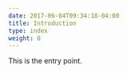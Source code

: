 ```yaml
---
date: 2017-06-04T09:34:18-04:00
title: Introduction
type: index
weight: 0
---
```


This is the entry point. 